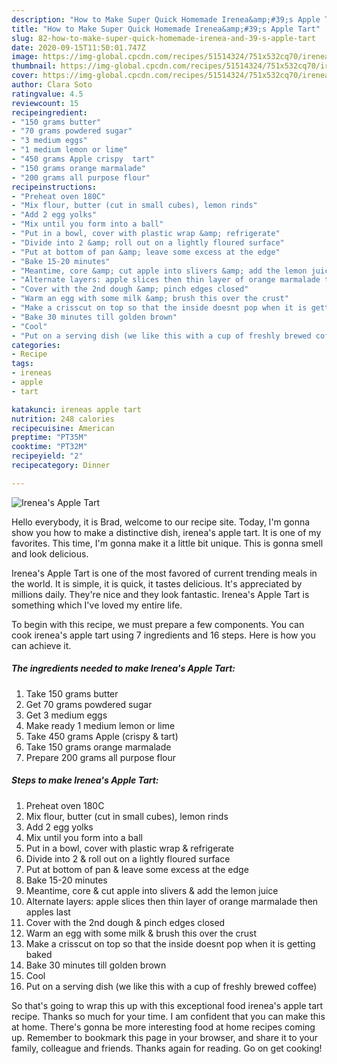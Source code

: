 ```yaml
---
description: "How to Make Super Quick Homemade Irenea&amp;#39;s Apple Tart"
title: "How to Make Super Quick Homemade Irenea&amp;#39;s Apple Tart"
slug: 82-how-to-make-super-quick-homemade-irenea-and-39-s-apple-tart
date: 2020-09-15T11:50:01.747Z
image: https://img-global.cpcdn.com/recipes/51514324/751x532cq70/ireneas-apple-tart-recipe-main-photo.jpg
thumbnail: https://img-global.cpcdn.com/recipes/51514324/751x532cq70/ireneas-apple-tart-recipe-main-photo.jpg
cover: https://img-global.cpcdn.com/recipes/51514324/751x532cq70/ireneas-apple-tart-recipe-main-photo.jpg
author: Clara Soto
ratingvalue: 4.5
reviewcount: 15
recipeingredient:
- "150 grams butter"
- "70 grams powdered sugar"
- "3 medium eggs"
- "1 medium lemon or lime"
- "450 grams Apple crispy  tart"
- "150 grams orange marmalade"
- "200 grams all purpose flour"
recipeinstructions:
- "Preheat oven 180C"
- "Mix flour, butter (cut in small cubes), lemon rinds"
- "Add 2 egg yolks"
- "Mix until you form into a ball"
- "Put in a bowl, cover with plastic wrap &amp; refrigerate"
- "Divide into 2 &amp; roll out on a lightly floured surface"
- "Put at bottom of pan &amp; leave some excess at the edge"
- "Bake 15-20 minutes"
- "Meantime, core &amp; cut apple into slivers &amp; add the lemon juice"
- "Alternate layers: apple slices then thin layer of orange marmalade then apples last"
- "Cover with the 2nd dough &amp; pinch edges closed"
- "Warm an egg with some milk &amp; brush this over the crust"
- "Make a crisscut on top so that the inside doesnt pop when it is getting baked"
- "Bake 30 minutes till golden brown"
- "Cool"
- "Put on a serving dish (we like this with a cup of freshly brewed coffee)"
categories:
- Recipe
tags:
- ireneas
- apple
- tart

katakunci: ireneas apple tart 
nutrition: 248 calories
recipecuisine: American
preptime: "PT35M"
cooktime: "PT32M"
recipeyield: "2"
recipecategory: Dinner

---
```



![Irenea&#39;s Apple Tart](https://img-global.cpcdn.com/recipes/51514324/751x532cq70/ireneas-apple-tart-recipe-main-photo.jpg)

Hello everybody, it is Brad, welcome to our recipe site. Today, I'm gonna show you how to make a distinctive dish, irenea&#39;s apple tart. It is one of my favorites. This time, I'm gonna make it a little bit unique. This is gonna smell and look delicious.



Irenea&#39;s Apple Tart is one of the most favored of current trending meals in the world. It is simple, it is quick, it tastes delicious. It's appreciated by millions daily. They're nice and they look fantastic. Irenea&#39;s Apple Tart is something which I've loved my entire life.


To begin with this recipe, we must prepare a few components. You can cook irenea&#39;s apple tart using 7 ingredients and 16 steps. Here is how you can achieve it.

##### The ingredients needed to make Irenea&#39;s Apple Tart:

1. Take 150 grams butter
1. Get 70 grams powdered sugar
1. Get 3 medium eggs
1. Make ready 1 medium lemon or lime
1. Take 450 grams Apple (crispy &amp; tart)
1. Take 150 grams orange marmalade
1. Prepare 200 grams all purpose flour




##### Steps to make Irenea&#39;s Apple Tart:

1. Preheat oven 180C
1. Mix flour, butter (cut in small cubes), lemon rinds
1. Add 2 egg yolks
1. Mix until you form into a ball
1. Put in a bowl, cover with plastic wrap &amp; refrigerate
1. Divide into 2 &amp; roll out on a lightly floured surface
1. Put at bottom of pan &amp; leave some excess at the edge
1. Bake 15-20 minutes
1. Meantime, core &amp; cut apple into slivers &amp; add the lemon juice
1. Alternate layers: apple slices then thin layer of orange marmalade then apples last
1. Cover with the 2nd dough &amp; pinch edges closed
1. Warm an egg with some milk &amp; brush this over the crust
1. Make a crisscut on top so that the inside doesnt pop when it is getting baked
1. Bake 30 minutes till golden brown
1. Cool
1. Put on a serving dish (we like this with a cup of freshly brewed coffee)




So that's going to wrap this up with this exceptional food irenea&#39;s apple tart recipe. Thanks so much for your time. I am confident that you can make this at home. There's gonna be more interesting food at home recipes coming up. Remember to bookmark this page in your browser, and share it to your family, colleague and friends. Thanks again for reading. Go on get cooking!
